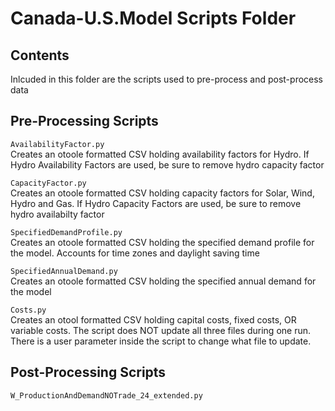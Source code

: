 # Canada-U.S.Model Scripts Folder

## Contents
Inlcuded in this folder are the scripts used to pre-process and post-process data 

## Pre-Processing Scripts

`AvailabilityFactor.py`  
Creates an otoole formatted CSV holding availability factors for Hydro. If Hydro Availability Factors are used, be sure to remove hydro capacity factor 

`CapacityFactor.py`  
Creates an otoole formatted CSV holding capacity factors for Solar, Wind, Hydro and Gas. If Hydro Capacity Factors are used, be sure to remove hydro availabilty factor

`SpecifiedDemandProfile.py`  
Creates an otoole formatted CSV holding the specified demand profile for the model. Accounts for time zones and daylight saving time

`SpecifiedAnnualDemand.py`  
Creates an otoole formatted CSV holding the specified annual demand for the model

`Costs.py`  
Creates an otool formatted CSV holding capital costs, fixed costs, OR variable costs. The script does NOT update all three files during one run. There is a user parameter inside the script to change what file to update. 

## Post-Processing Scripts

`W_ProductionAndDemandNOTrade_24_extended.py`